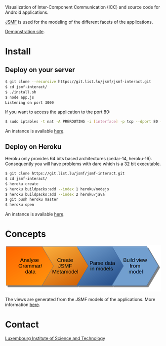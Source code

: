 
Visualization of Inter-Component Communication (ICC) and source code for Android
applications.

[JSMF](https://github.com/JS-MF) is used for the modeling of the different
facets of the applications.

[Demonstration site](jsmf-android-visualization.list.lu).

# Install

## Deploy on your server

```bash
$ git clone --recursive https://git.list.lu/jsmf/jsmf-interact.git
$ cd jsmf-interact/
$ ./install.sh
$ node app.js
Listening on port 3000
```

If you want to access the application to the port 80:

```bash
$ sudo iptables -t nat -A PREROUTING -i [interface] -p tcp --dport 80 -j REDIRECT --to-port 3000
```

An instance is available
[here](http://jsmf-android-visualization.list.lu).


## Deploy on Heroku

Heroku only provides 64 bits based architectures (cedar-14, heroku-16).
Consequently you will have problems with dare which is a 32 bit executable.

```bash
$ git clone https://git.list.lu/jsmf/jsmf-interact.git
$ cd jsmf-interact/
$ heroku create
$ heroku buildpacks:add --index 1 heroku/nodejs
$ heroku buildpacks:add --index 2 heroku/java
$ git push heroku master
$ heroku open
```

An instance is available
[here](https://jsmf-android-visualization.herokuapp.com).



# Concepts

![process](static/images/processM2.png)

The views are generated from the JSMF models of the applications.
More information [here](http://jsmf-android-visualization.list.lu/models).



# Contact

[Luxembourg Institute of Science and Technology](https://www.list.lu)
